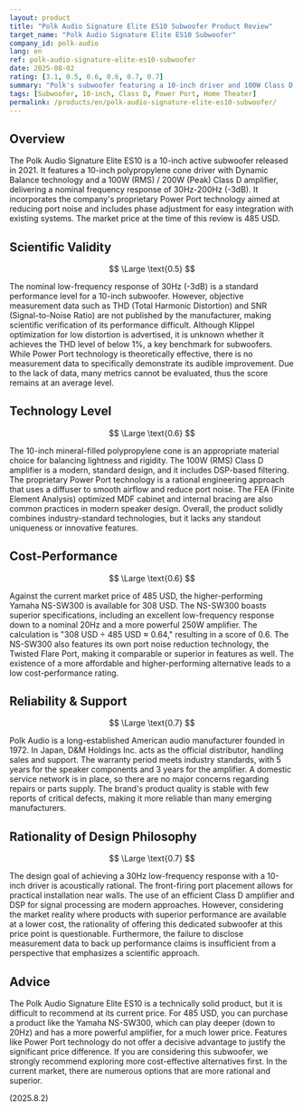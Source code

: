 ```yaml
---
layout: product
title: "Polk Audio Signature Elite ES10 Subwoofer Product Review"
target_name: "Polk Audio Signature Elite ES10 Subwoofer"
company_id: polk-audio
lang: en
ref: polk-audio-signature-elite-es10-subwoofer
date: 2025-08-02
rating: [3.1, 0.5, 0.6, 0.6, 0.7, 0.7]
summary: "Polk's subwoofer featuring a 10-inch driver and 100W Class D amplifier. It offers a nominal 30Hz low-frequency response and Power Port technology, but its cost-performance is low due to the existence of more affordable and higher-performing alternatives."
tags: [Subwoofer, 10-inch, Class D, Power Port, Home Theater]
permalink: /products/en/polk-audio-signature-elite-es10-subwoofer/
---
```


## Overview

The Polk Audio Signature Elite ES10 is a 10-inch active subwoofer released in 2021. It features a 10-inch polypropylene cone driver with Dynamic Balance technology and a 100W (RMS) / 200W (Peak) Class D amplifier, delivering a nominal frequency response of 30Hz-200Hz (-3dB). It incorporates the company's proprietary Power Port technology aimed at reducing port noise and includes phase adjustment for easy integration with existing systems. The market price at the time of this review is 485 USD.

## Scientific Validity

$$ \Large \text{0.5} $$

The nominal low-frequency response of 30Hz (-3dB) is a standard performance level for a 10-inch subwoofer. However, objective measurement data such as THD (Total Harmonic Distortion) and SNR (Signal-to-Noise Ratio) are not published by the manufacturer, making scientific verification of its performance difficult. Although Klippel optimization for low distortion is advertised, it is unknown whether it achieves the THD level of below 1%, a key benchmark for subwoofers. While Power Port technology is theoretically effective, there is no measurement data to specifically demonstrate its audible improvement. Due to the lack of data, many metrics cannot be evaluated, thus the score remains at an average level.

## Technology Level

$$ \Large \text{0.6} $$

The 10-inch mineral-filled polypropylene cone is an appropriate material choice for balancing lightness and rigidity. The 100W (RMS) Class D amplifier is a modern, standard design, and it includes DSP-based filtering. The proprietary Power Port technology is a rational engineering approach that uses a diffuser to smooth airflow and reduce port noise. The FEA (Finite Element Analysis) optimized MDF cabinet and internal bracing are also common practices in modern speaker design. Overall, the product solidly combines industry-standard technologies, but it lacks any standout uniqueness or innovative features.

## Cost-Performance

$$ \Large \text{0.6} $$

Against the current market price of 485 USD, the higher-performing Yamaha NS-SW300 is available for 308 USD. The NS-SW300 boasts superior specifications, including an excellent low-frequency response down to a nominal 20Hz and a more powerful 250W amplifier. The calculation is "308 USD ÷ 485 USD ≈ 0.64," resulting in a score of 0.6. The NS-SW300 also features its own port noise reduction technology, the Twisted Flare Port, making it comparable or superior in features as well. The existence of a more affordable and higher-performing alternative leads to a low cost-performance rating.

## Reliability & Support

$$ \Large \text{0.7} $$

Polk Audio is a long-established American audio manufacturer founded in 1972. In Japan, D&M Holdings Inc. acts as the official distributor, handling sales and support. The warranty period meets industry standards, with 5 years for the speaker components and 3 years for the amplifier. A domestic service network is in place, so there are no major concerns regarding repairs or parts supply. The brand's product quality is stable with few reports of critical defects, making it more reliable than many emerging manufacturers.

## Rationality of Design Philosophy

$$ \Large \text{0.7} $$

The design goal of achieving a 30Hz low-frequency response with a 10-inch driver is acoustically rational. The front-firing port placement allows for practical installation near walls. The use of an efficient Class D amplifier and DSP for signal processing are modern approaches. However, considering the market reality where products with superior performance are available at a lower cost, the rationality of offering this dedicated subwoofer at this price point is questionable. Furthermore, the failure to disclose measurement data to back up performance claims is insufficient from a perspective that emphasizes a scientific approach.

## Advice

The Polk Audio Signature Elite ES10 is a technically solid product, but it is difficult to recommend at its current price. For 485 USD, you can purchase a product like the Yamaha NS-SW300, which can play deeper (down to 20Hz) and has a more powerful amplifier, for a much lower price. Features like Power Port technology do not offer a decisive advantage to justify the significant price difference. If you are considering this subwoofer, we strongly recommend exploring more cost-effective alternatives first. In the current market, there are numerous options that are more rational and superior.

(2025.8.2)
